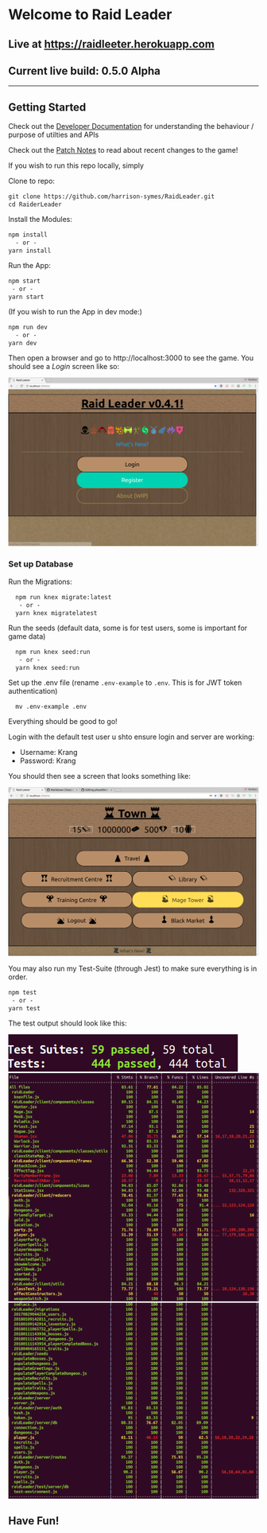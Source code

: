 # Welcome to Raid Leader


## Live at https://raidleeter.herokuapp.com

## Current live build: 0.5.0 Alpha

---

## Getting Started

Check out the [Developer Documentation](./developerDocs/README.md) for understanding the behaviour / purpose of utilties and APIs

Check out the [Patch Notes](./developerDocs/patchNotes.md) to read about recent changes to the game!

If you wish to run this repo locally, simply


Clone to repo:
```
git clone https://github.com/harrison-symes/RaidLeader.git
cd RaiderLeader
```

Install the Modules:
```
npm install
  - or -
yarn install
```

Run the App:
```
npm start
 - or -
yarn start
```

(If you wish to run the App in dev mode:)
```
npm run dev
  - or -
yarn dev
```

Then open a browser and go to http://localhost:3000 to see the game.
You should see a *Login* screen like so:

![Login](./readmeImages/raid-leader-login.png)


### Set up Database

Run the Migrations:
```
  npm run knex migrate:latest
   - or -
  yarn knex migratelatest
```

Run the seeds (default data, some is for test users, some is important for game data)

```
  npm run knex seed:run
   - or -
  yarn knex seed:run
```

Set up the .env file
(rename `.env-example` to `.env`. This is for JWT token authentication)

```
  mv .env-example .env
```

Everything should be good to go!

Login with the default test user u shto ensure login and server are working:
* Username: Krang
* Password: Krang

You should then see a screen that looks something like:

![Logged In, @Town](./readmeImages/raid-leader-town.png)


You may also run my Test-Suite (through Jest) to make sure everything is in order.

```
npm test
 - or -
yarn test
```

The test output should look like this:

![Tests Incomplete](./readmeImages/passing-tests.png)
![Tests Coverage 1](./readmeImages/tests-coverage-1.png)
![Tests Coverage 2](./readmeImages/tests-coverage-2.png)


**Have Fun!**
---
